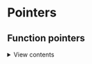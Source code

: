 # Pointers

## Function pointers

<details>
<summary>View contents</summary>

A **function pointer** is just a **variable that stores the address of a function**, so you can **call the function later** or **pass it to another function**.

👉 Think of it like a remote control:

* Instead of calling the function directly, you give someone the remote (pointer), and they decide when to press the button (call the function).

---

## ✅ Example: Basic Function Pointer

```c
#include <stdio.h>

void greet(void) {
    printf("Hello!\n");
}

int main(void) {
    void (*fptr)(void);  // declare a function pointer
    fptr = greet;        // store address of greet in fptr
    fptr();              // call greet through the pointer
    return 0;
}
```

---

### 🧠 **Treat behavior as data**

You're passing **what to do** (the function) to another function, just like you pass values like `int` or `char`.

---

## 🔧 When and Why We Use Function Pointers

### 1. **Callbacks**

You let a function caller provide custom logic.

```c
void run_callback(void (*cb)(void)) {
    cb(); // call the function passed in
}
```

✅ Example:

```c
void hello() { printf("Hello\n"); }
void bye() { printf("Bye\n"); }

run_callback(hello); // prints "Hello"
run_callback(bye);   // prints "Bye"
```

---

### 2. **Higher-order behavior (like sorting with custom logic)**

```c
int compare_ints(const void *a, const void *b) {
    return (*(int *)a - *(int *)b);
}

qsort(arr, n, sizeof(int), compare_ints); // pass comparison logic
```

✅ You pass the comparison function as a pointer to `qsort`.

---

### 3. **Plug-and-play design (strategy pattern)**

You can switch between behaviors at runtime by passing different functions.

```c
typedef void (*strategy_t)(void);

void execute(strategy_t s) {
    s(); // execute the chosen strategy
}
```

---

### 4. **State machines / command dispatchers**

You can store an array of function pointers to implement a dispatcher.

```c
void state_idle(void) { puts("Idle"); }
void state_running(void) { puts("Running"); }

void (*state_handlers[2])(void) = { state_idle, state_running };

state_handlers[0](); // calls state_idle
```

---

### 5. **Custom implementations: map/reduce/filter style programming**

You can pass a function to operate on each element of an array.

### 🔁 `map`: Apply a function to each element

```c
void map(int *arr, int size, int (*func)(int)) {
    for (int i = 0; i < size; i++) {
        arr[i] = func(arr[i]);
    }
}

int square(int x) {
    return x * x;
}
```

---

### 🎯 `filter`: Keep elements that match condition

```c
int filter(int *src, int *dst, int size, int (*cond)(int)) {
    int j = 0;
    for (int i = 0; i < size; i++) {
        if (cond(src[i])) {
            dst[j++] = src[i];
        }
    }
    return j; // number of elements in dst
}

int is_even(int x) {
    return x % 2 == 0;
}
```

---

### 🔻 `reduce`: Combine all elements into one value

```c
int reduce(int *arr, int size, int (*func)(int, int), int initial) {
    int result = initial;
    for (int i = 0; i < size; i++) {
        result = func(result, arr[i]);
    }
    return result;
}

int sum(int a, int b) {
    return a + b;
}
```

---

## 🚀 Example: Putting It All Together

```c
#include <stdio.h>

void print_array(const char *label, int *arr, int size) {
    printf("%s: ", label);
    for (int i = 0; i < size; i++)
        printf("%d ", arr[i]);
    printf("\n");
}

int main(void) {
    int arr[] = {1, 2, 3, 4, 5};
    int size = sizeof(arr) / sizeof(arr[0]);
    int result[5];

    // map
    map(arr, size, square);
    print_array("Mapped (squared)", arr, size);

    // filter
    int new_size = filter(arr, result, size, is_even);
    print_array("Filtered (even)", result, new_size);

    // reduce
    int total = reduce(arr, size, sum, 0);
    printf("Reduced (sum): %d\n", total);

    return 0;
}
```

---

## ✅ Output

```
Mapped (squared): 1 4 9 16 25 
Filtered (even): 4 16 
Reduced (sum): 55
```

---

> Function pointers = **pass behavior like data** → more flexible, reusable, and modular code.

</details>